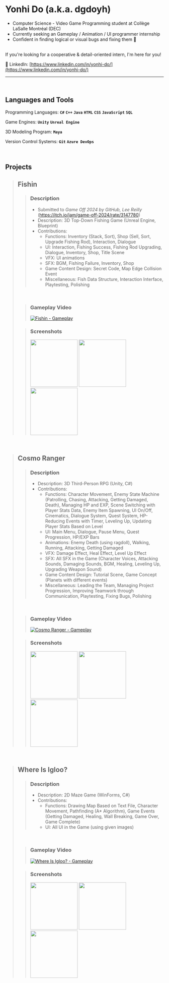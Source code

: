 # Yonhi Do (a.k.a. dgdoyh)


- Computer Science - Video Game Programming student at Collège LaSalle Montréal (DEC) <br />
- Currently seeking an Gameplay / Animation / UI programmer internship <br />
- Confident in finding logical or visual bugs and fixing them 🔧 <br />

<br />
If you're looking for a cooperative & detail-oriented intern, I'm here for you! <br />

📩 LinkedIn: [https://www.linkedin.com/in/yonhi-do/](https://www.linkedin.com/in/yonhi-do/)

---

<br />

## Languages and Tools

Programming Languages: **`C#`** **`C++`** **`Java`** **`HTML`** **`CSS`** **`JavaScript`** **`SQL`**  

Game Engines: **`Unity`** **`Unreal Engine`**

3D Modeling Program: **`Maya`** 

Version Control Systems: **`Git`** **`Azure DevOps`**

<br />

## Projects

> ## Fishin
>> ### Description
>> - Submitted to *Game Off 2024 by GitHub, Lee Reilly* (https://itch.io/jam/game-off-2024/rate/3147780)
>> - Description: 3D Top-Down Fishing Game (Unreal Engine, Blueprint)
>> - Contributions:
>>   - Functions: Inventory (Stack, Sort), Shop (Sell, Sort, Upgrade Fishing Rod), Interaction, Dialogue
>>   - UI: Interaction, Fishing Success, Fishing Rod Upgrading, Dialogue, Inventory, Shop, Title Scene
>>   - VFX: UI animations
>>   - SFX: BGM, Fishing Failure, Inventory, Shop
>>   - Game Content Design: Secret Code, Map Edge Collision Event
>>   - Miscellaneous: Fish Data Structure, Interaction Interface, Playtesting, Polishing
>
> <br />
>
>> ### Gameplay Video 
>> 
>> [![Fishin - Gameplay](https://ytcards.demolab.com/?id=Mv7gfqVRNNs&title=Fishin+-+Gameplay&lang=en&background_color=%230d1117&title_color=%23ffffff&stats_color=%23dedede&max_title_lines=1&width=400&border_radius=5&duration=172 "Fishin - Gameplay")](https://www.youtube.com/watch?v=Mv7gfqVRNNs)
>
>> ### Screenshots
>>
>> <img src="https://github.com/user-attachments/assets/d541c511-073b-4f0c-bb28-4e238b8fc661" height="150"/>
>> <img src="https://github.com/user-attachments/assets/5ee45088-eb6f-412f-9844-5ff7735357f3" height="150"/>
>> <img src="https://github.com/user-attachments/assets/7eaa37f8-9211-464e-9555-ac4a30cc2d8c" height="150"/>

<br />

> ## Cosmo Ranger
>> ### Description
>> - Description: 3D Third-Person RPG (Unity, C#)
>> - Contributions:
>>   - Functions: Character Movement, Enemy State Machine (Patrolling, Chasing, Attacking, Getting Damaged, Death), Managing HP and EXP, Scene Switching with Player Stats Data, Enemy Item Spawning, UI On/Off, Cinematics, Dialogue System, Quest System, HP-Reducing Events with Timer, Leveling Up, Updating Player Stats Based on Level
>>   - UI: Main Menu, Dialogue, Pause Menu, Quest Progression, HP/EXP Bars
>>   - Animations: Enemy Death (using ragdoll), Walking, Running, Attacking, Getting Damaged
>>   - VFX: Damage Effect, Heal Effect, Level Up Effect
>>   - SFX: All SFX in the Game (Character Voices, Attacking Sounds, Damaging Sounds, BGM, Healing, Leveling Up, Upgrading Weapon Sound)
>>   - Game Content Design: Tutorial Scene, Game Concept (Planets with different events)
>>   - Miscellaneous: Leading the Team, Managing Project Progression, Improving Teamwork through Communication, Playtesting, Fixing Bugs, Polishing
>
> <br />
>
>> ### Gameplay Video 
>> 
>> [![Cosmo Ranger - Gameplay](https://ytcards.demolab.com/?id=1jJAs72NPn4&title=Cosmo+Ranger+-+Gameplay&lang=en&background_color=%230d1117&title_color=%23ffffff&stats_color=%23dedede&max_title_lines=&width=400&border_radius=5&duration=177 "Cosmo Ranger - Gameplay")](https://youtu.be/1jJAs72NPn4?si=MMH90hk0EQx3Eu0W)
>
>> ### Screenshots
>>
>> <img src="https://github.com/user-attachments/assets/795c6949-36b6-4a8d-bb23-1a84c87bc174" height="150"/>
>> <img src="https://github.com/user-attachments/assets/f4947431-e36f-4a3b-b32b-8843a5aac6ac" height="150"/>
>> <img src="https://github.com/user-attachments/assets/be311eb0-4db6-4cf3-a150-8dd57e277b75" height="150"/>

<br />

> ## Where Is Igloo?
>> ### Description
>> - Description: 2D Maze Game (WinForms, C#)
>> - Contributions:
>>   - Functions: Drawing Map Based on Text File, Character Movement, Pathfinding (A* Algorithm), Game Events (Getting Damaged, Healing, Wall Breaking, Game Over, Game Complete)
>>   - UI: All UI in the Game (using given images)
>
> <br />
>
>> ### Gameplay Video 
>> 
>> [![Where Is Igloo? - Gameplay](https://ytcards.demolab.com/?id=ZxOaRR7jKgA&title=Where+Is+My+Igloo?+-+Gameplay&lang=en&background_color=%230d1117&title_color=%23ffffff&stats_color=%23dedede&max_title_lines=1&width=250&border_radius=5&duration=52 "Where Is Igloo? - Gameplay")](https://www.youtube.com/watch?v=ZxOaRR7jKgA)
>
>> ### Screenshots
>>
>> <img src="https://github.com/user-attachments/assets/795c6949-36b6-4a8d-bb23-1a84c87bc174" height="150"/>
>> <img src="https://github.com/user-attachments/assets/f4947431-e36f-4a3b-b32b-8843a5aac6ac" height="150"/>
>> <img src="https://github.com/user-attachments/assets/be311eb0-4db6-4cf3-a150-8dd57e277b75" height="150"/>

